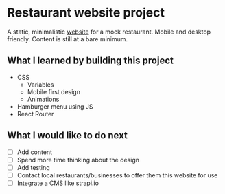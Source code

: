 # Restaurant website project
A static, minimalistic [website](https://joshjulius.github.io/landing-page-project/#/) for a mock restaurant. Mobile and desktop friendly. Content is still at a bare minimum.

## What I learned by building this project
- CSS
  - Variables
  - Mobile first design
  - Animations
- Hamburger menu using JS
- React Router

## What I would like to do next
- [ ] Add content
- [ ] Spend more time thinking about the design
- [ ] Add testing
- [ ] Contact local restaurants/businesses to offer them this website for use
- [ ] Integrate a CMS like strapi.io
